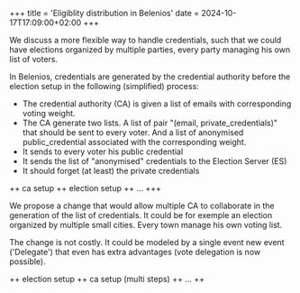 +++
title = 'Eligiblity distribution in Belenios'
date = 2024-10-17T17:09:00+02:00
+++

We discuss a more flexible way to handle credentials, such that we could have elections organized by multiple parties, every party managing his own list of voters.

In Belenios, credentials are generated by the credential authority before the election setup in the following (simplified) process:

- The credential authority (CA) is given a list of emails with corresponding voting weight.
- The CA generate two lists. A list of pair "(email, private\_credentials)" that should be sent to every voter. And a list of anonymised public\_credential associated with the corresponding weight.
- It sends to every voter his public credential
- It sends the list of "anonymised" credentials to the Election Server (ES)
- It should forget (at least) the private credentials

++
ca setup
++
election setup
++
...
+++

We propose a change that would allow multiple CA to collaborate in the generation of the list of credentials.
It could be for exemple an election organized by multiple small cities. Every town manage his own voting list.

The change is not costly. It could be modeled by a single event new event ('Delegate') that even has extra advantages (vote delegation is now possible).

++
election setup
++
ca setup (multi steps)
++
...
++

